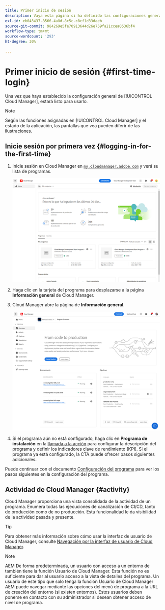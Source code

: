 ```yaml
---
title: Primer inicio de sesión
description: Vaya esta página si ha definido las configuraciones generales y está listo para usar Cloud Manager por primera vez.
exl-id: eb043437-8566-4a8d-8c5c-c8cf1d33daeb
source-git-commit: 984269e5fe70913644d26e759fa21ccea0536bf4
workflow-type: tm+mt
source-wordcount: '293'
ht-degree: 30%

---
```



# Primer inicio de sesión {#first-time-login}

Una vez que haya establecido la configuración general de [!UICONTROL Cloud Manager], estará listo para usarlo.

>[!NOTE]
>
>Según las funciones asignadas en [!UICONTROL Cloud Manager] y el estado de la aplicación, las pantallas que vea pueden diferir de las ilustraciones.

## Inicie sesión por primera vez {#logging-in-for-the-first-time}

1. Inicie sesión en Cloud Manager en [`my.cloudmanager.adobe.com`](https://my.cloudmanager.adobe.com/) y verá su lista de programas.

   ![Consola de Cloud Manager](/help/assets/cloud-manager-console.png)

1. Haga clic en la tarjeta del programa para desplazarse a la página **Información general** de Cloud Manager.

1. Cloud Manager abre la página de **Información general**.

   ![Página de información general de Cloud Manager](/help/assets/program-overview-page.png)

1. Si el programa aún no está configurado, haga clic en **Programa de instalación** en la [llamada a la acción](/help/getting-started/navigation.md#cta) para configurar la descripción del programa y definir los indicadores clave de rendimiento (KPI). Si el programa ya está configurado, la CTA puede ofrecer pasos siguientes adicionales.

Puede continuar con el documento [Configuración del programa](/help/getting-started/program-setup.md) para ver los pasos siguientes en la configuración del programa.

## Actividad de Cloud Manager {#activity}

Cloud Manager proporciona una vista consolidada de la actividad de un programa. Enumera todas las ejecuciones de canalización de CI/CD, tanto de producción como de no producción. Esta funcionalidad le da visibilidad de la actividad pasada y presente.

>[!TIP]
>
>Para obtener más información sobre cómo usar la interfaz de usuario de Cloud Manager, consulte [Navegación por la interfaz de usuario de Cloud Manager](/help/getting-started/navigation.md).

>[!NOTE]
>
>AEM De forma predeterminada, un usuario con acceso a un entorno de también tiene la función Usuario de Cloud Manager. Esta función no es suficiente para dar al usuario acceso a la vista de detalles del programa. Un usuario de este tipo que solo tenga la función Usuario de Cloud Manager AEM puede navegar mediante las opciones del menú de programa a la URL de creación del entorno (si existen entornos). Estos usuarios deben ponerse en contacto con su administrador si desean obtener acceso de nivel de programa.
